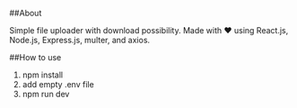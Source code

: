 ##About

Simple file uploader with download possibility. Made with ❤️ using React.js, Node.js, Express.js, multer, and axios.

##How to use

1. npm install
2. add empty .env file
3. npm run dev
